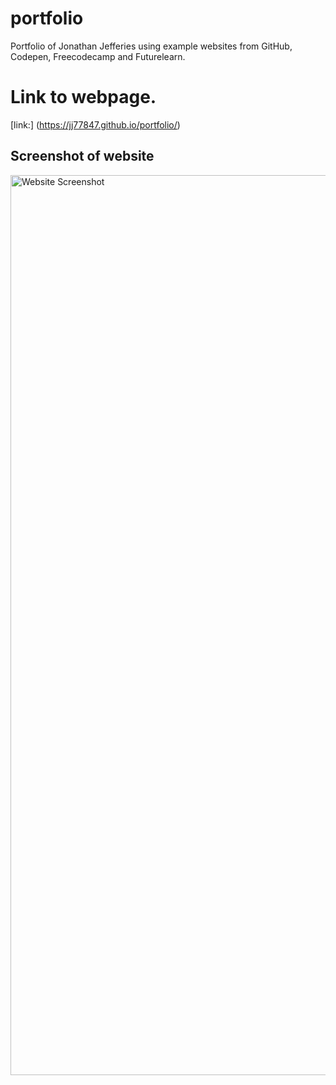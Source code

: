 # portfolio

Portfolio of Jonathan Jefferies using example websites from GitHub, Codepen, Freecodecamp and Futurelearn.

# Link to webpage.

[link:] (https://jj77847.github.io/portfolio/)

## Screenshot of website

<img width="1440" alt="Website Screenshot" src="./Assets/images/portfoilo-screenshot.png">
